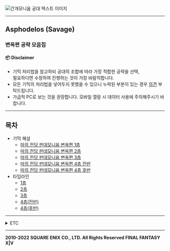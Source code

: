 ![간개모니움 공대 텍스트 이미지](https://user-images.githubusercontent.com/105226963/167441180-5abe4c2b-96d5-45e1-8e78-c1723a4976bd.png)

--------

## Asphodelos (Savage)

### 변옥편 공략 모음집

#### 📦 Disclaimer
- 기믹 처리법을 참고하되 공대의 조합에 따라 가장 적합한 공략을 선택,<br>필요하다면 수정하여 진행하는 것이 가장 바람직합니다.
- 모든 기믹의 처리법을 넣어두지 못했을 수 있으니 누락된 부분이 있는 경우 [의견](https://github.com/Gangaemonium/Asphodelos/discussions) 부탁드립니다.
- 가급적 PC로 보는 것을 권장합니다. 모바일 열람 시 데이터 사용에 주의해주시기 바랍니다.

--------

## 목차
- 기믹 해설
    - [마의 전당 판데모니움 변옥편 1층](https://github.com/Gangaemonium/Asphodelos/tree/main/p1s/README.md)
    - [마의 전당 판데모니움 변옥편 2층](https://github.com/Gangaemonium/Asphodelos/tree/main/p2s/README.md)
    - [마의 전당 판데모니움 변옥편 3층](https://github.com/Gangaemonium/Asphodelos/tree/main/p3s/README.md)
    - [마의 전당 판데모니움 변옥편 4층 전반](https://github.com/Gangaemonium/Asphodelos/tree/main/p4s_I/README.md) 
    - [마의 전당 판데모니움 변옥편 4층 후반](https://github.com/Gangaemonium/Asphodelos/tree/main/p4s_II/README.md) 
- 타임라인
    - [1층](https://github.com/Gangaemonium/Asphodelos/tree/main/timeline/p1s.md)
    - [2층](https://github.com/Gangaemonium/Asphodelos/tree/main/timeline/p2s.md)
    - [3층](https://github.com/Gangaemonium/Asphodelos/tree/main/timeline/p3s.md)
    - [4층(전반)](https://github.com/Gangaemonium/Asphodelos/tree/main/timeline/p4s1.md)
    - [4층(후반)](https://github.com/Gangaemonium/Asphodelos/tree/main/timeline/p4s2.md)

--------

<details>
    <summary>ETC</summary>
    자료 갱신 시의 알림 불가능 및 오류정정이 적용되지 않기 때문에<br>
    다운로드보다 북마크 해주시면 감사하겠습니다.
</details>

--------

__2010-2022 SQUARE ENIX CO., LTD. All Rights Reserved FINAL FANTASY X|V__